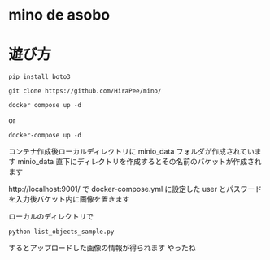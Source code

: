 # mino de asobo

# 遊び方

```
pip install boto3
```

```
git clone https://github.com/HiraPee/mino/
```

```
docker compose up -d
```

or

```
docker-compose up -d
```

コンテナ作成後ローカルディレクトリに minio_data フォルダが作成されています
minio_data 直下にディレクトリを作成するとその名前のバケットが作成されます

http://localhost:9001/ で docker-compose.yml に設定した user とパスワードを入力後バケット内に画像を置きます

ローカルのディレクトリで

```
python list_objects_sample.py
```

するとアップロードした画像の情報が得られます
やったね
